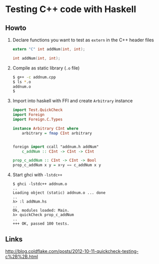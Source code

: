 # Testing C++ code with Haskell

## Howto

1. Declare functions you want to test as `extern` in the C++ header files

    ```c
    extern "C" int addNum(int, int);
    
    int addNum(int, int);
    ```

2. Compile as static library (`.o` file)

    ```bash
    $ g++ -c addnum.cpp
    $ ls *.o
    addnum.o
    $
    ```

3. Import into haskell with FFI and create `Arbitrary` instance

    ```haskell
    import Test.QuickCheck
    import Foreign
    import Foreign.C.Types

    instance Arbitrary CInt where
        arbitrary = fmap CInt arbitrary
    
    
    foreign import ccall "addnum.h addNum"
        c_addNum :: CInt -> CInt -> CInt
    
    prop_c_addNum :: CInt -> CInt -> Bool
    prop_c_addNum x y = x+y == c_addNum x y
    ```

4. Start ghci with `-lstdc++`
    
    ```
    $ ghci -lstdc++ addnum.o
    ..
    Loading object (static) addnum.o ... done
    ..
    λ> :l addNum.hs
    ..
    Ok, modules loaded: Main.
    λ> quickCheck prop_c_addNum
    ..
    +++ OK, passed 100 tests.
    ```

## Links

http://blog.coldflake.com/posts/2012-10-11-quickcheck-testing-c%2B%2B.html
